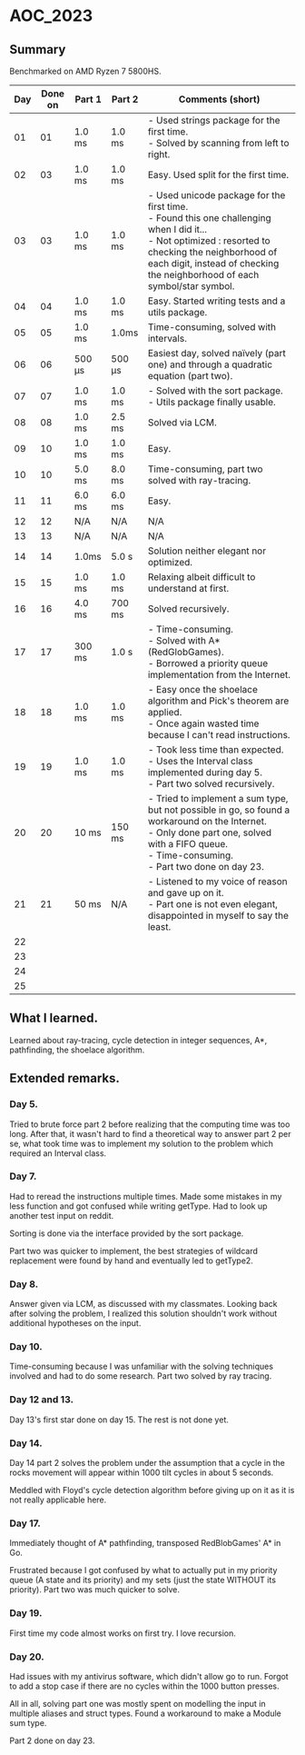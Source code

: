 # AOC_2023

## Summary

Benchmarked on AMD Ryzen 7 5800HS.

| Day | Done on | Part 1 | Part 2 | Comments (short)                                                                                                                                                                                                                            |
|-----|---------|--------|--------|---------------------------------------------------------------------------------------------------------------------------------------------------------------------------------------------------------------------------------------------|
| 01  | 01      | 1.0 ms | 1.0 ms | -  Used strings package  for the first time.<br/> - Solved by scanning from left to right.                                                                                                                                                  |
| 02  | 03      | 1.0 ms | 1.0 ms | Easy. Used split for the first time.                                                                                                                                                                                                        |
| 03  | 03      | 1.0 ms | 1.0 ms | - Used unicode package for the first time. <br/> - Found this one challenging when I did it...<br/> - Not optimized : resorted to checking the neighborhood of each digit, instead of checking the neighborhood of each symbol/star symbol. |
| 04  | 04      | 1.0 ms | 1.0 ms | Easy. Started writing tests and a utils package.                                                                                                                                                                                            |
| 05  | 05      | 1.0 ms | 1.0ms  | Time-consuming, solved with intervals.                                                                                                                                                                                                      |
| 06  | 06      | 500 µs | 500 µs | Easiest day, solved naïvely (part one) and through a quadratic equation (part two).<br/>                                                                                                                                                  |
| 07  | 07      | 1.0 ms | 1.0 ms | - Solved with the sort package. <br/> - Utils package finally usable.                                                                                                                                                                       |
| 08  | 08      | 1.0 ms | 2.5 ms | Solved via LCM.                                                                                                                                                                                                                             |
| 09  | 10      | 1.0 ms | 1.0 ms | Easy.                                                                                                                                                                                                                                       |
| 10  | 10      | 5.0 ms | 8.0 ms | Time-consuming, part two solved with ray-tracing.                                                                                                                                                                                           |
| 11  | 11      | 6.0 ms | 6.0 ms | Easy.                                                                                                                                                                                                                                       |
| 12  | 12      | N/A    | N/A    | N/A                                                                                                                                                                                                                                         |
| 13  | 13      | N/A    | N/A    | N/A                                                                                                                                                                                                                                         |
| 14  | 14      | 1.0ms  | 5.0 s  |  Solution neither elegant nor optimized.                                                                                                                                                             |
| 15  | 15      | 1.0 ms | 1.0 ms | Relaxing albeit difficult to understand at first.                                                                                                                                                                                           |
| 16  | 16      | 4.0 ms | 700 ms | Solved recursively.                                                                                                                                                                                                                         |
| 17  | 17      | 300 ms | 1.0 s  | - Time-consuming.<br/> - Solved with A* (RedGlobGames).  <br/> - Borrowed a priority queue implementation from the Internet.                                                                                                                |
| 18  | 18      | 1.0 ms | 1.0 ms | - Easy once the shoelace algorithm and Pick's theorem are applied. <br/> - Once again wasted time because I can't read instructions.                                                                                                        |
| 19  | 19      | 1.0 ms | 1.0 ms | - Took less time than expected. <br/> - Uses the Interval class implemented during day 5. <br/> - Part two solved recursively.                                                                                                              |
| 20  | 20      | 10 ms  | 150 ms | - Tried to implement a sum type, but not possible in go, so found a workaround on the Internet.<br/> - Only done part one, solved with a FIFO queue. <br/> - Time-consuming. <br/> - Part two done on day 23.                               |
| 21  | 21      | 50 ms  | N/A    | - Listened to my voice of reason and gave up on it. <br/> - Part one is not even elegant, disappointed in myself to say the least.                                                                                                          |
| 22  |         |        |        |                                                                                                                                                                                                                                             |
| 23  |         |        |        |                                                                                                                                                                                                                                             |
| 24  |         |        |        |                                                                                                                                                                                                                                             |
| 25  |         |        |        |                                         

## What I learned.

Learned about ray-tracing, cycle detection in integer sequences, A*, pathfinding, the shoelace algorithm.

## Extended remarks.

### Day 5.

Tried to brute force part 2 before realizing that the computing time was too long.
After that, it wasn't hard to find a theoretical way to answer part 2 per se, what took time was to implement my solution to the problem which required an Interval class.


### Day 7.

Had to reread the instructions multiple times. Made some mistakes in my less function and got confused while writing getType.
Had to look up another test input on reddit.

Sorting is done via the interface provided by the sort package.

Part two was quicker to implement, the best strategies of wildcard replacement were found by hand and eventually led to getType2.

### Day 8.

Answer given via LCM, as discussed with my classmates. 
Looking back after solving the problem, I realized this solution shouldn't work without additional hypotheses on the input.

### Day 10.

Time-consuming because I was unfamiliar with the solving techniques involved and had to do some research.
Part two solved by ray tracing.

### Day 12 and 13.

Day 13's first star done on day 15.
The rest is not done yet.

### Day 14.

Day 14 part 2 solves the problem under the assumption that a cycle in the rocks movement will appear within 1000 tilt cycles in about 5 seconds.

Meddled with Floyd's cycle detection algorithm before giving up on it as it is not really applicable here.

### Day 17.
Immediately thought of A* pathfinding, transposed RedBlobGames' A* in Go. 

Frustrated because I got confused by what to actually put in my priority queue (A state and its priority) and my sets (just the state WITHOUT its priority).
Part two was much quicker to solve.

### Day 19.
First time my code almost works on first try. I love recursion.

### Day 20.
Had issues with my antivirus software, which didn't allow go to run. Forgot to add a stop case if there are no cycles within the 1000 button presses.

All in all, solving part one was mostly spent on modelling the input in multiple aliases and struct types.
Found a workaround to make a Module sum type. 

Part 2 done on day 23.


